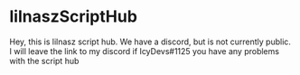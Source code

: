 # lilnaszScriptHub
Hey, this is lilnasz script hub. We have a discord, but is not currently public. I will leave the link to my discord if   IcyDevs#1125 you have any problems with the script hub
